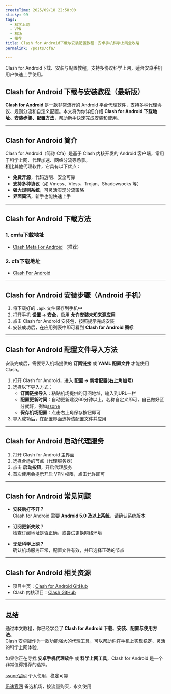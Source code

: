 ```yaml
---
createTime: 2025/09/18 22:58:00
sticky: 99
tags:
  - 科学上网
  - VPN
  - 机场
  - 推荐
title: Clash for Android下载与安装配置教程：安卓手机科学上网全攻略
permalink: /posts/cfa/

---
```


Clash for Android下载、安装与配置教程，支持多协议科学上网，适合安卓手机用户快速上手使用。

<!-- more -->

## Clash for Android 下载与安装教程（最新版）

**Clash for Android** 是一款非常流行的 Android 平台代理软件，支持多种代理协议、规则分流和自定义配置。本文将为你详细介绍 **Clash for Android 下载地址、安装步骤、配置方法**，帮助新手快速完成安装和使用。

---

## Clash for Android 简介

Clash for Android（简称 Cfa）是基于 Clash 内核开发的 Android 客户端，常用于科学上网、代理加速、网络分流等场景。  
相比其他代理软件，它具有以下优点：

- **免费开源**，代码透明、安全可靠  
- **支持多种协议**（如 Vmess、Vless、Trojan、Shadowsocks 等）  
- **强大规则系统**，可灵活实现分流策略  
- **界面简洁**，新手也能快速上手  

---

## Clash for Android 下载方法

### 1. cmfa下载地址  

- [Clash Meta For Android](https://down.shudongapi.monster/client-download/cmfa.apk) （推荐）

### 2. cfa下载地址  

- [Clash For Android](https://down.shudongapi.monster/client-download/clash.apk)

---

## Clash for Android 安装步骤（Android 手机）

1. 将下载好的 `.apk` 文件保存到手机中  
2. 打开手机 **设置 → 安全**，启用 **允许安装未知来源应用**  
3. 点击 Clash for Android 安装包，按照提示完成安装  
4. 安装成功后，在应用列表中即可看到 **Clash for Android 图标**

---

## Clash for Android 配置文件导入方法

安装完成后，需要导入机场提供的 **订阅链接** 或 **YAML 配置文件** 才能使用 Clash。

1. 打开 Clash for Android，进入 **配置 → 新增配置(右上角加号）**  
2. 选择以下导入方式：  
   - **订阅链接导入**：粘贴机场提供的订阅地址，输入到URL一栏
   - **配置更新时间**：自动更新建议60分钟以上，名称自定义即可，自己做好区分就好，例如[ssone](https://hello-ssone.com/register?aff=QpXdVaKY)
   - **保存机场配置**：点击右上角保存按钮即可
3. 导入成功后，在配置界面选择该配置文件并应用  

---

## Clash for Android 启动代理服务

1. 打开 Clash for Android 主界面  
2. 选择合适的节点（代理服务器）  
3. 点击 **启动按钮**，开启代理服务  
4. 首次使用会提示开启 VPN 权限，点击允许即可  

---

## Clash for Android 常见问题

- **安装后打不开？**  
  Clash for Android 需要 **Android 5.0 及以上系统**，请确认系统版本  

- **订阅更新失败？**  
  检查订阅地址是否正确，或尝试更换网络环境  

- **无法科学上网？**  
  确认机场服务正常，配置文件有效，并已选择正确的节点  

---

## Clash for Android 相关资源

- 项目主页：[Clash for Android GitHub](https://github.com/Kr328/ClashForAndroid)  
- Clash 内核项目：[Clash GitHub](https://github.com/Dreamacro/clash)  

---

## 总结

通过本文教程，你已经学会了 **Clash for Android 下载、安装、配置与使用方法**。  
Clash 安卓版作为一款功能强大的代理工具，可以帮助你在手机上实现稳定、灵活的科学上网体验。  

如果你正在寻找 **安卓手机代理软件** 或 **科学上网工具**，Clash for Android 是一个非常值得推荐的选择。  

[ssone官网](https://hello-ssone.com/register?aff=QpXdVaKY) 个人使用，稳定可靠

[乐速官网](https://www.luxd.uk/#/register?code=mquP7UE5) 备选机场，按流量购买，永久使用
